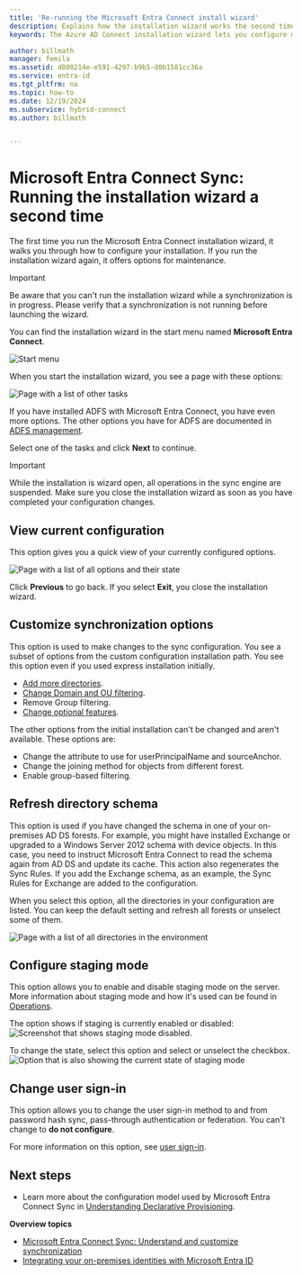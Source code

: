```yaml
---
title: 'Re-running the Microsoft Entra Connect install wizard'
description: Explains how the installation wizard works the second time you run it.
keywords: The Azure AD Connect installation wizard lets you configure maintenance settings the second time you run it

author: billmath
manager: femila
ms.assetid: d800214e-e591-4297-b9b5-d0b1581cc36a
ms.service: entra-id
ms.tgt_pltfrm: na
ms.topic: how-to
ms.date: 12/19/2024
ms.subservice: hybrid-connect
ms.author: billmath


---
```

# Microsoft Entra Connect Sync: Running the installation wizard a second time
The first time you run the Microsoft Entra Connect installation wizard, it walks you through how to configure your installation. If you run the installation wizard again, it offers options for maintenance.

>[!IMPORTANT]
>Be aware that you can't run the installation wizard while a synchronization is in progress.  Please verify that a synchronization is not running before  launching the wizard.

You can find the installation wizard in the start menu named **Microsoft Entra Connect**.

![Start menu](./media/how-to-connect-installation-wizard/startmenu.png)

When you start the installation wizard, you see a page with these options:

![Page with a list of other tasks](./media/how-to-connect-installation-wizard/additionaltasks.png)

If you have installed ADFS with Microsoft Entra Connect, you have even more options. The other options you have for ADFS are documented in [ADFS management](how-to-connect-fed-management.md#manage-ad-fs).

Select one of the tasks and click **Next** to continue.

> [!IMPORTANT]
> While the installation is wizard open, all operations in the sync engine are suspended. Make sure you close the installation wizard as soon as you have completed your configuration changes.
>
>

## View current configuration
This option gives you a quick view of your currently configured options.

![Page with a list of all options and their state](./media/how-to-connect-installation-wizard/viewconfig.png)

Click **Previous** to go back. If you select **Exit**, you close the installation wizard.

## Customize synchronization options
This option is used to make changes to the sync configuration. You see a subset of options from the custom configuration installation path. You see this option even if you used express installation initially.

* [Add more directories](how-to-connect-install-custom.md#connect-your-directories). 
* [Change Domain and OU filtering](how-to-connect-install-custom.md#domain-and-ou-filtering).
* Remove Group filtering.
* [Change optional features](how-to-connect-install-custom.md#optional-features).

The other options from the initial installation can't be changed and aren't available. These options are:

* Change the attribute to use for userPrincipalName and sourceAnchor.
* Change the joining method for objects from different forest.
* Enable group-based filtering.

## Refresh directory schema
This option is used if you have changed the schema in one of your on-premises AD DS forests. For example, you might have installed Exchange or upgraded to a Windows Server 2012 schema with device objects. In this case, you need to instruct Microsoft Entra Connect to read the schema again from AD DS and update its cache. This action also regenerates the Sync Rules. If you add the Exchange schema, as an example, the Sync Rules for Exchange are added to the configuration.

When you select this option, all the directories in your configuration are listed. You can keep the default setting and refresh all forests or unselect some of them.

![Page with a list of all directories in the environment](./media/how-to-connect-installation-wizard/refreshschema.png)

## Configure staging mode
This option allows you to enable and disable staging mode on the server. More information about staging mode and how it's used can be found in [Operations](how-to-connect-sync-staging-server.md).

The option shows if staging is currently enabled or disabled:  
![Screenshot that shows staging mode disabled.](./media/how-to-connect-installation-wizard/stagingmodecurrentstate.png)

To change the state, select this option and select or unselect the checkbox.  
![Option that is also showing the current state of staging mode](./media/how-to-connect-installation-wizard/stagingmodeenable.png)

## Change user sign-in
This option allows you to change the user sign-in method to and from password hash sync, pass-through authentication or federation. You can't change to **do not configure**.

For more information on this option, see [user sign-in](plan-connect-user-signin.md#changing-the-user-sign-in-method).

## Next steps
* Learn more about the configuration model used by Microsoft Entra Connect Sync in [Understanding Declarative Provisioning](concept-azure-ad-connect-sync-declarative-provisioning.md).

**Overview topics**

* [Microsoft Entra Connect Sync: Understand and customize synchronization](how-to-connect-sync-whatis.md)
* [Integrating your on-premises identities with Microsoft Entra ID](../whatis-hybrid-identity.md)

